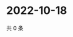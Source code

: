 # 2022-10-18

共 0 条

<!-- BEGIN WEIBO -->
<!-- 最后更新时间 Tue Oct 18 2022 07:23:11 GMT+0800 (China Standard Time) -->

<!-- END WEIBO -->
